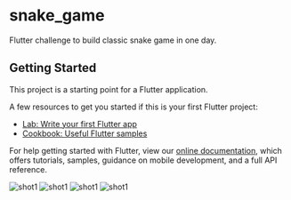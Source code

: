 # snake_game

Flutter challenge to build classic snake game in one day.

## Getting Started

This project is a starting point for a Flutter application.

A few resources to get you started if this is your first Flutter project:

- [Lab: Write your first Flutter app](https://flutter.dev/docs/get-started/codelab)
- [Cookbook: Useful Flutter samples](https://flutter.dev/docs/cookbook)

For help getting started with Flutter, view our
[online documentation](https://flutter.dev/docs), which offers tutorials,
samples, guidance on mobile development, and a full API reference.

![shot1](https://i.imgur.com/IzMKv9J.png?1)
![shot1](https://i.imgur.com/kSOX3k9.png?1)
![shot1](https://i.imgur.com/zjwG2M8.png?1)
![shot1](https://i.imgur.com/vZviaj9.png?1)
